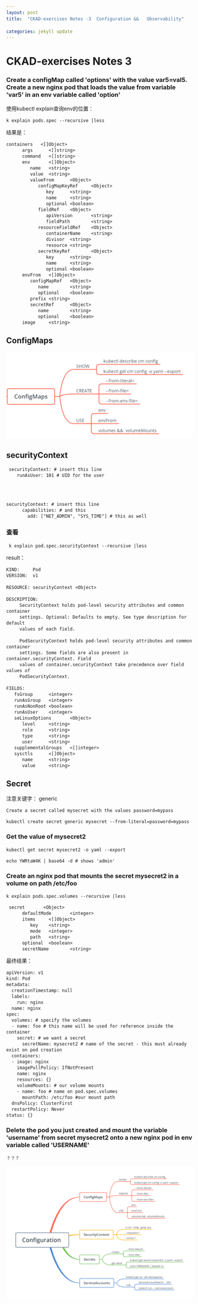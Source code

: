 ```yaml
---
layout: post
title:  "CKAD-exercises Notes -3  Configuration &&   Observability"

categories: jekyll update
---
```


# CKAD-exercises Notes 3


### Create a configMap called 'options' with the value var5=val5\. Create a new nginx pod that loads the value from variable 'var5' in an env variable called 'option'

使用kubectl explain查询env的位置：


```
k explain pods.spec --recursive |less
```
结果是：

```
containers   <[]Object>
      args      <[]string>
      command   <[]string>
      env       <[]Object>
         name   <string>
         value  <string>
         valueFrom      <Object>
            configMapKeyRef     <Object>
               key      <string>
               name     <string>
               optional <boolean>
            fieldRef    <Object>
               apiVersion       <string>
               fieldPath        <string>
            resourceFieldRef    <Object>
               containerName    <string>
               divisor  <string>
               resource <string>
            secretKeyRef        <Object>
               key      <string>
               name     <string>
               optional <boolean>
      envFrom   <[]Object>
         configMapRef   <Object>
            name        <string>
            optional    <boolean>
         prefix <string>
         secretRef      <Object>
            name        <string>
            optional    <boolean>
      image     <string>

```
## ConfigMaps

![configmap](https://raw.githubusercontent.com/latermonk/latermonk.github.io/master/_posts/_images/configmap.png)


## securityContext


```
 securityContext: # insert this line
    runAsUser: 101 # UID for the user




```

```
securityContext: # insert this line
      capabilities: # and this
        add: ["NET_ADMIN", "SYS_TIME"] # this as well
```


### 查看

```
 k explain pod.spec.securityContext --recursive |less
```
result：

```
KIND:     Pod
VERSION:  v1

RESOURCE: securityContext <Object>

DESCRIPTION:
     SecurityContext holds pod-level security attributes and common container
     settings. Optional: Defaults to empty. See type description for default
     values of each field.

     PodSecurityContext holds pod-level security attributes and common container
     settings. Some fields are also present in container.securityContext. Field
     values of container.securityContext take precedence over field values of
     PodSecurityContext.

FIELDS:
   fsGroup      <integer>
   runAsGroup   <integer>
   runAsNonRoot <boolean>
   runAsUser    <integer>
   seLinuxOptions       <Object>
      level     <string>
      role      <string>
      type      <string>
      user      <string>
   supplementalGroups   <[]integer>
   sysctls      <[]Object>
      name      <string>
      value     <string>
```
## Secret 

注意关键字：  generic
```
Create a secret called mysecret with the values password=mypass
```

```
kubectl create secret generic mysecret --from-literal=password=mypass
```
### Get the value of mysecret2

```
kubectl get secret mysecret2 -o yaml --export
```


```
echo YWRtaW4K | base64 -d # shows 'admin'
```


### Create an nginx pod that mounts the secret mysecret2 in a volume on path /etc/foo


```
k explain pods.spec.volumes --recursive |less
```


```
 secret       <Object>
      defaultMode       <integer>
      items     <[]Object>
         key    <string>
         mode   <integer>
         path   <string>
      optional  <boolean>
      secretName        <string>

```
最终结果：

```
apiVersion: v1
kind: Pod
metadata:
  creationTimestamp: null
  labels:
    run: nginx
  name: nginx
spec:
  volumes: # specify the volumes
  - name: foo # this name will be used for reference inside the container
    secret: # we want a secret
      secretName: mysecret2 # name of the secret - this must already exist on pod creation
  containers:
  - image: nginx
    imagePullPolicy: IfNotPresent
    name: nginx
    resources: {}
    volumeMounts: # our volume mounts
    - name: foo # name on pod.spec.volumes
      mountPath: /etc/foo #our mount path
  dnsPolicy: ClusterFirst
  restartPolicy: Never
status: {}
```
### Delete the pod you just created and mount the variable 'username' from secret mysecret2 onto a new nginx pod in env variable called 'USERNAME'


```
？？？

```

![Configuration ](https://raw.githubusercontent.com/latermonk/latermonk.github.io/master/_posts/_images//Configuration%20.png)

